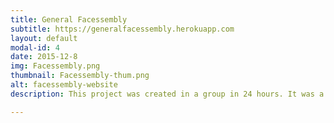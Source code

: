 ```yaml
---
title: General Facessembly
subtitle: https://generalfacessembly.herokuapp.com
layout: default
modal-id: 4
date: 2015-12-8
img: Facessembly.png
thumbnail: Facessembly-thum.png
alt: facessembly-website
description: This project was created in a group in 24 hours. It was a simple idea of making a  placeholder application with the faces of the WDI16 cohort. Additionally, the user can select from five different effects to apply to his placeholder.

---
```

